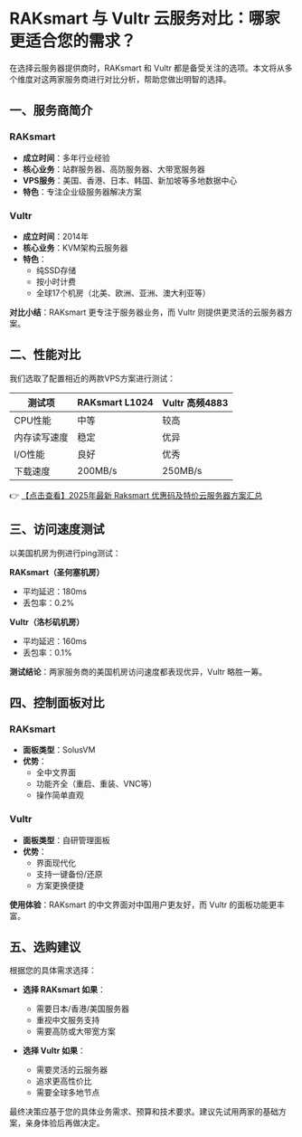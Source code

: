# RAKsmart 与 Vultr 云服务对比：哪家更适合您的需求？

在选择云服务器提供商时，RAKsmart 和 Vultr 都是备受关注的选项。本文将从多个维度对这两家服务商进行对比分析，帮助您做出明智的选择。

## 一、服务商简介

### RAKsmart
- **成立时间**：多年行业经验
- **核心业务**：站群服务器、高防服务器、大带宽服务器
- **VPS服务**：美国、香港、日本、韩国、新加坡等多地数据中心
- **特色**：专注企业级服务器解决方案

### Vultr
- **成立时间**：2014年
- **核心业务**：KVM架构云服务器
- **特色**：
  - 纯SSD存储
  - 按小时计费
  - 全球17个机房（北美、欧洲、亚洲、澳大利亚等）

**对比小结**：RAKsmart 更专注于服务器业务，而 Vultr 则提供更灵活的云服务器方案。

## 二、性能对比

我们选取了配置相近的两款VPS方案进行测试：

| 测试项       | RAKsmart L1024 | Vultr 高频4883 |
|--------------|----------------|----------------|
| CPU性能      | 中等           | 较高           |
| 内存读写速度 | 稳定           | 优异           |
| I/O性能      | 良好           | 优秀           |
| 下载速度     | 200MB/s        | 250MB/s        |

👉 [【点击查看】2025年最新 Raksmart 优惠码及特价云服务器方案汇总](https://bit.ly/raksmart)

## 三、访问速度测试

以美国机房为例进行ping测试：

**RAKsmart（圣何塞机房）**
- 平均延迟：180ms
- 丢包率：0.2%

**Vultr（洛杉矶机房）**
- 平均延迟：160ms
- 丢包率：0.1%

**测试结论**：两家服务商的美国机房访问速度都表现优异，Vultr 略胜一筹。

## 四、控制面板对比

### RAKsmart
- **面板类型**：SolusVM
- **优势**：
  - 全中文界面
  - 功能齐全（重启、重装、VNC等）
  - 操作简单直观

### Vultr
- **面板类型**：自研管理面板
- **优势**：
  - 界面现代化
  - 支持一键备份/还原
  - 方案更换便捷

**使用体验**：RAKsmart 的中文界面对中国用户更友好，而 Vultr 的面板功能更丰富。

## 五、选购建议

根据您的具体需求选择：

- **选择 RAKsmart 如果**：
  - 需要日本/香港/美国服务器
  - 重视中文服务支持
  - 需要高防或大带宽方案

- **选择 Vultr 如果**：
  - 需要灵活的云服务器
  - 追求更高性价比
  - 需要全球多地节点

最终决策应基于您的具体业务需求、预算和技术要求。建议先试用两家的基础方案，亲身体验后再做决定。